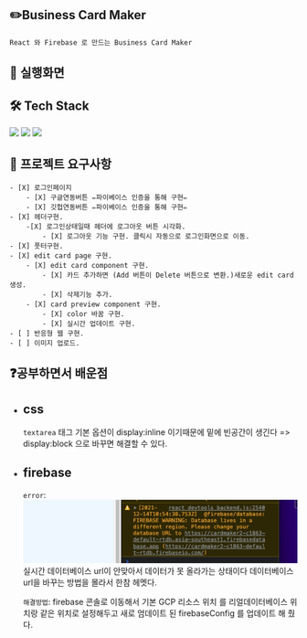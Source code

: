 ## ✏️Business Card Maker

    React 와 Firebase 로 만드는 Business Card Maker

## 🎯 실행화면

## 🛠 Tech Stack

<p>
    <img src="https://img.shields.io/badge/Node.js-339933?style=flat-square&logo=Node.js&logoColor=white"/>
    <img src="https://img.shields.io/badge/React-61DAFB?style=flat-square&logo=React&logoColor=white"/>
    <img src="https://img.shields.io/badge/Firebase-FFCB2B?style=flat-square&logo=Firebase&logoColor=white"/>
</p>

## 🎯 프로젝트 요구사항

    - [X] 로그인페이지
        - [X] 구글연동버튼 ✏️파이베이스 인증을 통해 구현✏️
        - [X] 깃헙연동버튼 ✏️파이베이스 인증을 통해 구현✏️
    - [X] 헤더구현.
        -[X] 로그인상태일때 헤더에 로그아웃 버튼 시각화.
            - [X] 로그아웃 기능 구현. 클릭시 자동으로 로그인화면으로 이동.
    - [X] 풋터구현.
    - [X] edit card page 구현.
        - [X] edit card component 구현.
            - [X] 카드 추가하면 (Add 버튼이 Delete 버튼으로 변환.)새로운 edit card 생성.
            - [X] 삭제기능 추가.
        - [X] card preview component 구현.
            - [X] color 바꿈 구현.
            - [X] 실시간 업데이트 구현.
    - [ ] 반응형 웹 구현.
    - [ ] 이미지 업로드.

## ❓공부하면서 배운점

- ## css
  `textarea` 태그 기본 옵션이 display:inline 이기때문에 밑에 빈공간이 생긴다 => display:block 으로 바꾸면 해결할 수 있다.
- ## firebase

  `error`:
  <img src='./public/fbError1.png'>
  실시간 데이터베이스 url이 안맞아서 데이터가 못 올라가는 상태이다 데이터베이스 url을 바꾸는 방법을 몰라서 한참 헤멧다.

  `해결방법`: firebase 콘솔로 이동해서 기본 GCP 리소스 위치 를 리얼데이터베이스 위치랑 같은 위치로 설정해두고 새로 엄데이트 된 firebaseConfig 를 업데이트 해 줬다.
